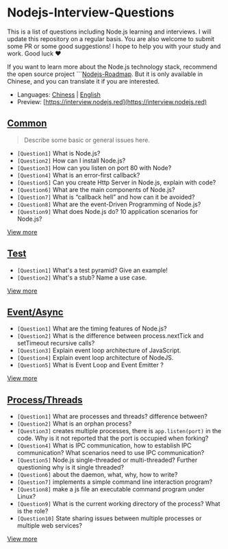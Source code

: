 # Nodejs-Interview-Questions

This is a list of questions including Node.js learning and interviews. I will update this repository on a regular basis. You are also welcome to submit some PR or some good suggestions! I hope to help you with your study and work. Good luck ❤️

If you want to learn more about the Node.js technology stack, recommend the open source project ```[Nodejs-Roadmap](https://www.nodejs.red). But it is only available in Chinese, and you can translate it if you are interested.

* Languages: [Chiness](/zh/) | [English]()
* Preview: [https://interview.nodejs.red](https://interview.nodejs.red)

## [Common](/docs/common.md)

> Describe some basic or general issues here.

* ```[Question1]``` What is Node.js?
* ```[Question2]``` How can I install Node.js?
* ```[Question3]``` How can you listen on port 80 with Node?
* ```[Question4]``` What is an error-first callback?
* ```[Question5]``` Can you create Http Server in Node.js, explain with code?
* ```[Question6]``` What are the main components of Node.js?
* ```[Question7]``` What is “callback hell” and how can it be avoided?
* ```[Question8]``` What are the event-Driven Programming of Node.js?
* ```[Question9]``` What does Node.js do? 10 application scenarios for Node.js?

[View more](/docs/common.md)

## [Test](/docs/test.md)

* ```[Question1]``` What's a test pyramid? Give an example!
* ```[Question2]``` What's a stub? Name a use case.

[View more](/docs/test.md)

## [Event/Async](/docs/event-async.md)

* ```[Question1]``` What are the timing features of Node.js?
* ```[Question2]``` What is the difference between process.nextTick and setTimeout recursive calls?
* ```[Question3]``` Explain event loop architecture of JavaScript.
* ```[Question4]``` Explain event loop architecture of NodeJS.
* ```[Question5]``` What is Event Loop and Event Emitter ?

[View more](/docs/event-async.md)

## [Process/Threads](/docs/process-threads.md)

* ```[Question1]``` What are processes and threads? difference between?
* ```[Question2]``` What is an orphan process?
* ```[Question3]``` creates multiple processes, there is ```app.listen(port)``` in the code. Why is it not reported that the port is occupied when forking?
* ```[Question4]``` What is IPC communication, how to establish IPC communication? What scenarios need to use IPC communication?
* ```[Question5]``` Node.js single-threaded or multi-threaded? Further questioning why is it single threaded?
* ```[Question6]``` about the daemon, what, why, how to write?
* ```[Question7]``` implements a simple command line interaction program?
* ```[Question8]``` make a js file an executable command program under Linux?
* ```[Question9]``` What is the current working directory of the process? What is the role?
* ```[Question10]``` State sharing issues between multiple processes or multiple web services?

[View more](/docs/process-threads.md)